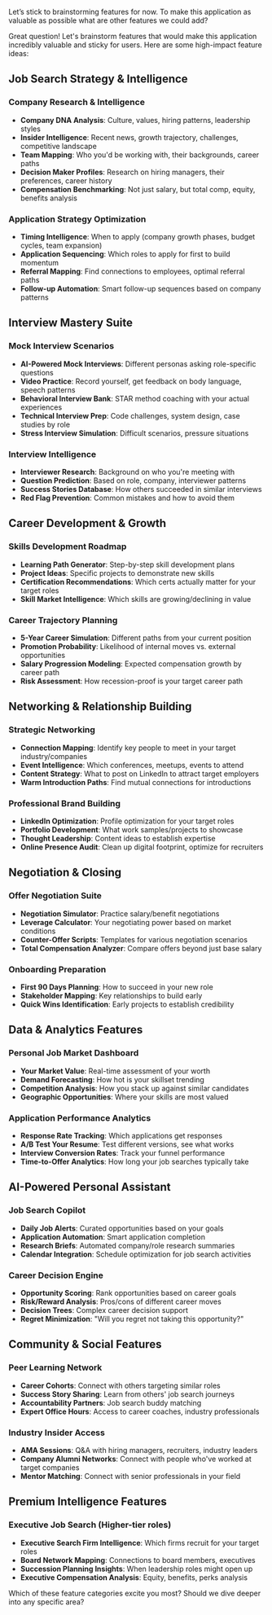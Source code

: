 Let’s stick to brainstorming features for now. To make this application as valuable as possible what are other features we could add?

Great question! Let's brainstorm features that would make this application incredibly valuable and sticky for users. Here are some high-impact feature ideas:

## Job Search Strategy & Intelligence

### **Company Research & Intelligence**
- **Company DNA Analysis**: Culture, values, hiring patterns, leadership styles
- **Insider Intelligence**: Recent news, growth trajectory, challenges, competitive landscape
- **Team Mapping**: Who you'd be working with, their backgrounds, career paths
- **Decision Maker Profiles**: Research on hiring managers, their preferences, career history
- **Compensation Benchmarking**: Not just salary, but total comp, equity, benefits analysis

### **Application Strategy Optimization**
- **Timing Intelligence**: When to apply (company growth phases, budget cycles, team expansion)
- **Application Sequencing**: Which roles to apply for first to build momentum
- **Referral Mapping**: Find connections to employees, optimal referral paths
- **Follow-up Automation**: Smart follow-up sequences based on company patterns

## Interview Mastery Suite

### **Mock Interview Scenarios**
- **AI-Powered Mock Interviews**: Different personas asking role-specific questions
- **Video Practice**: Record yourself, get feedback on body language, speech patterns
- **Behavioral Interview Bank**: STAR method coaching with your actual experiences
- **Technical Interview Prep**: Code challenges, system design, case studies by role
- **Stress Interview Simulation**: Difficult scenarios, pressure situations

### **Interview Intelligence**
- **Interviewer Research**: Background on who you're meeting with
- **Question Prediction**: Based on role, company, interviewer patterns
- **Success Stories Database**: How others succeeded in similar interviews
- **Red Flag Prevention**: Common mistakes and how to avoid them

## Career Development & Growth

### **Skills Development Roadmap**
- **Learning Path Generator**: Step-by-step skill development plans
- **Project Ideas**: Specific projects to demonstrate new skills
- **Certification Recommendations**: Which certs actually matter for your target roles
- **Skill Market Intelligence**: Which skills are growing/declining in value

### **Career Trajectory Planning**
- **5-Year Career Simulation**: Different paths from your current position
- **Promotion Probability**: Likelihood of internal moves vs. external opportunities
- **Salary Progression Modeling**: Expected compensation growth by career path
- **Risk Assessment**: How recession-proof is your target career path

## Networking & Relationship Building

### **Strategic Networking**
- **Connection Mapping**: Identify key people to meet in your target industry/companies
- **Event Intelligence**: Which conferences, meetups, events to attend
- **Content Strategy**: What to post on LinkedIn to attract target employers
- **Warm Introduction Paths**: Find mutual connections for introductions

### **Professional Brand Building**
- **LinkedIn Optimization**: Profile optimization for your target roles
- **Portfolio Development**: What work samples/projects to showcase
- **Thought Leadership**: Content ideas to establish expertise
- **Online Presence Audit**: Clean up digital footprint, optimize for recruiters

## Negotiation & Closing

### **Offer Negotiation Suite**
- **Negotiation Simulator**: Practice salary/benefit negotiations
- **Leverage Calculator**: Your negotiating power based on market conditions
- **Counter-Offer Scripts**: Templates for various negotiation scenarios
- **Total Compensation Analyzer**: Compare offers beyond just base salary

### **Onboarding Preparation**
- **First 90 Days Planning**: How to succeed in your new role
- **Stakeholder Mapping**: Key relationships to build early
- **Quick Wins Identification**: Early projects to establish credibility

## Data & Analytics Features

### **Personal Job Market Dashboard**
- **Your Market Value**: Real-time assessment of your worth
- **Demand Forecasting**: How hot is your skillset trending
- **Competition Analysis**: How you stack up against similar candidates
- **Geographic Opportunities**: Where your skills are most valued

### **Application Performance Analytics**
- **Response Rate Tracking**: Which applications get responses
- **A/B Test Your Resume**: Test different versions, see what works
- **Interview Conversion Rates**: Track your funnel performance
- **Time-to-Offer Analytics**: How long your job searches typically take

## AI-Powered Personal Assistant

### **Job Search Copilot**
- **Daily Job Alerts**: Curated opportunities based on your goals
- **Application Automation**: Smart application completion
- **Research Briefs**: Automated company/role research summaries
- **Calendar Integration**: Schedule optimization for job search activities

### **Career Decision Engine**
- **Opportunity Scoring**: Rank opportunities based on career goals
- **Risk/Reward Analysis**: Pros/cons of different career moves
- **Decision Trees**: Complex career decision support
- **Regret Minimization**: "Will you regret not taking this opportunity?"

## Community & Social Features

### **Peer Learning Network**
- **Career Cohorts**: Connect with others targeting similar roles
- **Success Story Sharing**: Learn from others' job search journeys
- **Accountability Partners**: Job search buddy matching
- **Expert Office Hours**: Access to career coaches, industry professionals

### **Industry Insider Access**
- **AMA Sessions**: Q&A with hiring managers, recruiters, industry leaders
- **Company Alumni Networks**: Connect with people who've worked at target companies
- **Mentor Matching**: Connect with senior professionals in your field

## Premium Intelligence Features

### **Executive Job Search** (Higher-tier roles)
- **Executive Search Firm Intelligence**: Which firms recruit for your target roles
- **Board Network Mapping**: Connections to board members, executives
- **Succession Planning Insights**: When leadership roles might open up
- **Executive Compensation Analysis**: Equity, benefits, perks analysis

Which of these feature categories excite you most? Should we dive deeper into any specific area?
